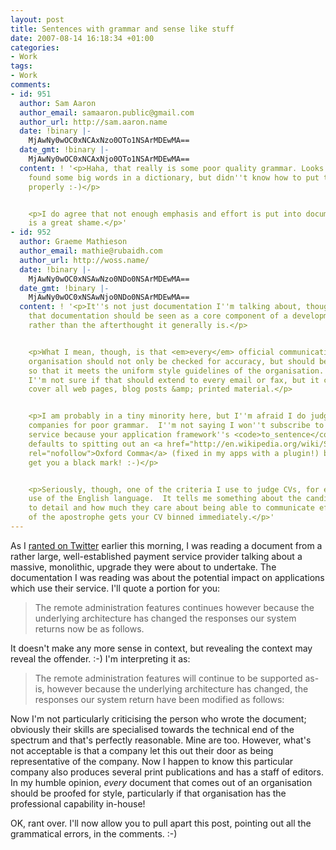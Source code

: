 ```yaml
---
layout: post
title: Sentences with grammar and sense like stuff
date: 2007-08-14 16:18:34 +01:00
categories:
- Work
tags:
- Work
comments:
- id: 951
  author: Sam Aaron
  author_email: samaaron.public@gmail.com
  author_url: http://sam.aaron.name
  date: !binary |-
    MjAwNy0wOC0xNCAxNzo0OTo1NSArMDEwMA==
  date_gmt: !binary |-
    MjAwNy0wOC0xNCAxNjo0OTo1NSArMDEwMA==
  content: ! '<p>Haha, that really is some poor quality grammar. Looks like someone
    found some big words in a dictionary, but didn''t know how to put them together
    properly :-)</p>


    <p>I do agree that not enough emphasis and effort is put into documentation. Which
    is a great shame.</p>'
- id: 952
  author: Graeme Mathieson
  author_email: mathie@rubaidh.com
  author_url: http://woss.name/
  date: !binary |-
    MjAwNy0wOC0xNSAwNzo0NDo0NSArMDEwMA==
  date_gmt: !binary |-
    MjAwNy0wOC0xNSAwNjo0NDo0NSArMDEwMA==
  content: ! '<p>It''s not just documentation I''m talking about, though I do agree
    that documentation should be seen as a core component of a development iteration,
    rather than the afterthought it generally is.</p>


    <p>What I mean, though, is that <em>every</em> official communication from an
    organisation should not only be checked for accuracy, but should be copy-edited
    so that it meets the uniform style guidelines of the organisation.  In my head,
    I''m not sure if that should extend to every email or fax, but it certainly should
    cover all web pages, blog posts &amp; printed material.</p>


    <p>I am probably in a tiny minority here, but I''m afraid I do judge people and
    companies for poor grammar.  I''m not saying I won''t subscribe to your amazing
    service because your application framework''s <code>to_sentence</code> implementation
    defaults to spitting out an <a href="http://en.wikipedia.org/wiki/Serial_comma"
    rel="nofollow">Oxford Comma</a> (fixed in my apps with a plugin!) but it does
    get you a black mark! :-)</p>


    <p>Seriously, though, one of the criteria I use to judge CVs, for example, is
    use of the English language.  It tells me something about the candidate''s attention
    to detail and how much they care about being able to communicate effectively.  Misuse
    of the apostrophe gets your CV binned immediately.</p>'
---
```

As I [ranted on Twitter](http://twitter.com/mathie/statuses/205173902) earlier this morning, I was reading a document from a rather large, well-established payment service provider talking about a massive, monolithic, upgrade they were about to undertake.  The documentation I was reading was about the potential impact on applications which use their service.  I'll quote a portion for you:

> The remote administration features continues however because the underlying architecture has changed the responses our system returns now be as follows.

It doesn't make any more sense in context, but revealing the context may reveal the offender. :-)  I'm interpreting it as:

> The remote administration features will continue to be supported as-is, however because the underlying architecture has changed, the responses our system return have been modified as follows:

Now I'm not particularly criticising the person who wrote the document; obviously their skills are specialised towards the technical end of the spectrum and that's perfectly reasonable.  Mine are too.  However, what's not acceptable is that a company let this out their door as being representative of the company.  Now I happen to know this particular company also produces several print publications and has a staff of editors.  In my humble opinion, *every* document that comes out of an organisation should be proofed for style, particularly if that organisation has the professional capability in-house!

OK, rant over.  I'll now allow you to pull apart this post, pointing out all the grammatical errors, in the comments. :-)
